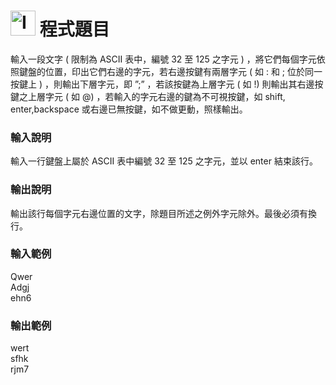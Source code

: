 <h1><img class="alignnone  wp-image-41" src="https://catmaoblog.files.wordpress.com/2016/10/3h9rzur.png" alt="Icon made by Popcorns Arts from www.flaticon.com" width="40" height="40" /> 程式題目</h1>
輸入一段文字 ( 限制為 ASCII 表中，編號 32 至 125 之字元 ) ，將它們每個字元依照鍵盤的位置，印出它們右邊的字元，若右邊按鍵有兩層字元 ( 如 : 和 ; 位於同一按鍵上 ) ，則輸出下層字元，即 ”;” ，若該按鍵為上層字元 ( 如 !) 則輸出其右邊按鍵之上層字元 ( 如 @) ，若輸入的字元右邊的鍵為不可視按鍵，如 shift, enter,backspace 或右邊已無按鍵，如不做更動，照樣輸出。<br>

<h3>輸入說明</h3>
輸入一行鍵盤上屬於 ASCII 表中編號 32 至 125 之字元，並以 enter 結束該行。<br>

<h3>輸出說明</h3>
輸出該行每個字元右邊位置的文字，除題目所述之例外字元除外。最後必須有換行。<br>

<h3>輸入範例</h3>
Qwer<br>
Adgj<br>
ehn6<br>

<h3>輸出範例</h3>
wert<br>
sfhk<br>
rjm7<br>
